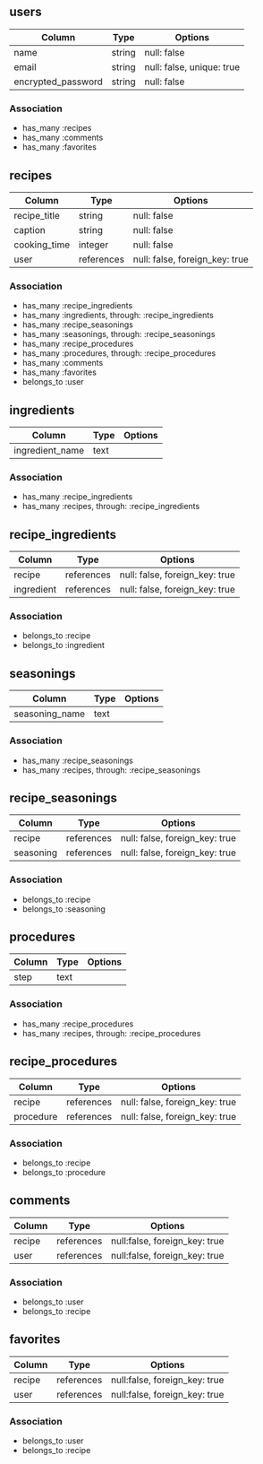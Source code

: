 
## users

| Column             | Type       | Options                        |
| ------------------ | ---------- | ------------------------------ |
| name               | string     | null: false                    |
| email              | string     | null: false, unique: true      |
| encrypted_password | string     | null: false                    |

### Association

- has_many :recipes
- has_many :comments
- has_many :favorites

## recipes

| Column       | Type       | Options                        |
| ------------ | ---------- | ------------------------------ |
| recipe_title | string     | null: false                    |
| caption      | string     | null: false                    |
| cooking_time | integer    | null: false                    |
| user         | references | null: false, foreign_key: true |

### Association

- has_many :recipe_ingredients
- has_many :ingredients, through: :recipe_ingredients
- has_many :recipe_seasonings
- has_many :seasonings, through: :recipe_seasonings
- has_many :recipe_procedures
- has_many :procedures, through: :recipe_procedures
- has_many :comments
- has_many :favorites
- belongs_to :user

## ingredients

| Column            | Type       | Options                       |
| ----------------- | ---------- | ----------------------------- |
| ingredient_name   | text       |                               |

### Association

- has_many :recipe_ingredients
- has_many :recipes, through: :recipe_ingredients

## recipe_ingredients

| Column     | Type       | Options                        |
| ---------- | ---------- | ------------------------------ |
| recipe     | references | null: false, foreign_key: true |
| ingredient | references | null: false, foreign_key: true |

### Association

- belongs_to :recipe
- belongs_to :ingredient

## seasonings

| Column           | Type       | Options                       |
| ---------------- | ---------- | ----------------------------- |
| seasoning_name   | text       |                               |

### Association

- has_many :recipe_seasonings
- has_many :recipes, through: :recipe_seasonings

## recipe_seasonings

| Column    | Type       | Options                        |
| --------- | ---------- | ------------------------------ |
| recipe    | references | null: false, foreign_key: true |
| seasoning | references | null: false, foreign_key: true |

### Association

- belongs_to :recipe
- belongs_to :seasoning

## procedures

| Column | Type       | Options                       |
| ------ | ---------- | ----------------------------- |
| step   | text       |                               |

### Association

- has_many :recipe_procedures
- has_many :recipes, through: :recipe_procedures

## recipe_procedures

| Column    | Type       | Options                        |
| --------- | ---------- | ------------------------------ |
| recipe    | references | null: false, foreign_key: true |
| procedure | references | null: false, foreign_key: true |

### Association

- belongs_to :recipe
- belongs_to :procedure

## comments

| Column | Type       | Options                       |
| ------ | ---------- | ----------------------------- |
| recipe | references | null:false, foreign_key: true |
| user   | references | null:false, foreign_key: true |

### Association

- belongs_to :user
- belongs_to :recipe

## favorites

| Column | Type       | Options                       |
| ------ | ---------- | ----------------------------- |
| recipe | references | null:false, foreign_key: true |
| user   | references | null:false, foreign_key: true |

### Association

- belongs_to :user
- belongs_to :recipe
